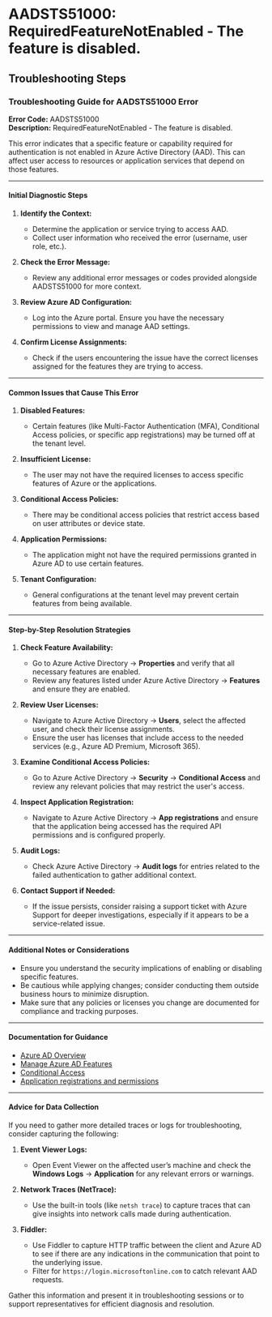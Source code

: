 # AADSTS51000: RequiredFeatureNotEnabled - The feature is disabled.


## Troubleshooting Steps
### Troubleshooting Guide for AADSTS51000 Error

**Error Code:** AADSTS51000  
**Description:** RequiredFeatureNotEnabled - The feature is disabled.

This error indicates that a specific feature or capability required for authentication is not enabled in Azure Active Directory (AAD). This can affect user access to resources or application services that depend on those features.

---

#### Initial Diagnostic Steps

1. **Identify the Context:**
   - Determine the application or service trying to access AAD.
   - Collect user information who received the error (username, user role, etc.).

2. **Check the Error Message:**
   - Review any additional error messages or codes provided alongside AADSTS51000 for more context.

3. **Review Azure AD Configuration:**
   - Log into the Azure portal. Ensure you have the necessary permissions to view and manage AAD settings.

4. **Confirm License Assignments:**
   - Check if the users encountering the issue have the correct licenses assigned for the features they are trying to access.

---

#### Common Issues that Cause This Error

1. **Disabled Features:**
   - Certain features (like Multi-Factor Authentication (MFA), Conditional Access policies, or specific app registrations) may be turned off at the tenant level.

2. **Insufficient License:**
   - The user may not have the required licenses to access specific features of Azure or the applications.

3. **Conditional Access Policies:**
   - There may be conditional access policies that restrict access based on user attributes or device state.

4. **Application Permissions:**
   - The application might not have the required permissions granted in Azure AD to use certain features.

5. **Tenant Configuration:**
   - General configurations at the tenant level may prevent certain features from being available.

---

#### Step-by-Step Resolution Strategies

1. **Check Feature Availability:**
   - Go to Azure Active Directory -> **Properties** and verify that all necessary features are enabled.
   - Review any features listed under Azure Active Directory -> **Features** and ensure they are enabled.

2. **Review User Licenses:**
   - Navigate to Azure Active Directory -> **Users**, select the affected user, and check their license assignments.
   - Ensure the user has licenses that include access to the needed services (e.g., Azure AD Premium, Microsoft 365).

3. **Examine Conditional Access Policies:**
   - Go to Azure Active Directory -> **Security** -> **Conditional Access** and review any relevant policies that may restrict the user's access.

4. **Inspect Application Registration:**
   - Navigate to Azure Active Directory -> **App registrations** and ensure that the application being accessed has the required API permissions and is configured properly.

5. **Audit Logs:**
   - Check Azure Active Directory -> **Audit logs** for entries related to the failed authentication to gather additional context.

6. **Contact Support if Needed:**
   - If the issue persists, consider raising a support ticket with Azure Support for deeper investigations, especially if it appears to be a service-related issue.

---

#### Additional Notes or Considerations

- Ensure you understand the security implications of enabling or disabling specific features.
- Be cautious while applying changes; consider conducting them outside business hours to minimize disruption.
- Make sure that any policies or licenses you change are documented for compliance and tracking purposes.

---

#### Documentation for Guidance

- [Azure AD Overview](https://docs.microsoft.com/en-us/azure/active-directory/fundamentals/active-directory-whatis)
- [Manage Azure AD Features](https://docs.microsoft.com/en-us/azure/active-directory/fundamentals/active-directory-features)
- [Conditional Access](https://docs.microsoft.com/en-us/azure/active-directory/conditional-access/overview)
- [Application registrations and permissions](https://docs.microsoft.com/en-us/azure/active-directory/develop/quickstart-register-app)

---

#### Advice for Data Collection

If you need to gather more detailed traces or logs for troubleshooting, consider capturing the following:

1. **Event Viewer Logs:**
   - Open Event Viewer on the affected user’s machine and check the **Windows Logs** -> **Application** for any relevant errors or warnings.

2. **Network Traces (NetTrace):**
   - Use the built-in tools (like `netsh trace`) to capture traces that can give insights into network calls made during authentication.

3. **Fiddler:**
   - Use Fiddler to capture HTTP traffic between the client and Azure AD to see if there are any indications in the communication that point to the underlying issue.
   - Filter for `https://login.microsoftonline.com` to catch relevant AAD requests.

Gather this information and present it in troubleshooting sessions or to support representatives for efficient diagnosis and resolution.